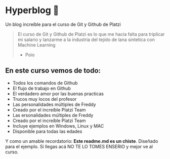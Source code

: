 # Hyperblog 🥳
Un blog increíble para el curso de Git y Github de Platzi
>El curso de Git y Github de Platzi es lo que me hacia falta para triplicar mi salario y lanzarme a la industria del tejido de lana sintetica con Machine Learning
> - Poio

## En este curso vemos de todo:
* Todos los comandos de Github
* El flujo de trabajo en Github
* El verdadero amor por las buenas practicas
* Trucos muy locos del profesor
* Las personalidades múltiples de Freddy
* Creado por el increíble Platzi Team
* Las ersonalidades múltiples de Freddy
* Creado por el increíble Platzi Team
* Incluye ejemplos en Windows, Linux y MAC
* Disponible para todas las edades

Y como un amable recordatorio: **Este readme.md es un chiste**. Diseñado para el ejemplo. Si llegas acá NO TE LO TOMES ENSERIO y mejor ve al curso.
